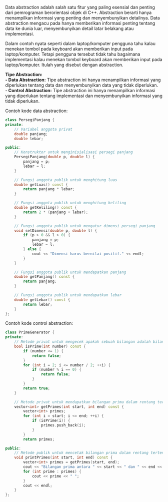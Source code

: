Data abstraction adalah salah satu fitur yang paling esensial dan penting dari pemrograman berorientasi objek di C++. Abstraction berarti hanya menampilkan informasi yang penting dan menyembunyikan detailnya. Data abstraction mengacu pada hanya memberikan informasi penting tentang data ke dunia luar, menyembunyikan detail latar belakang atau implementasi.  

Dalam contoh nyata seperti dalam laptop/komputer pengguna tahu kalau menekan tombol pada keyboard akan memberikan input pada laptop/komputer. Tetapi pengguna tersebut tidak tahu bagaimana implementasi kalau menekan tombol keyboard akan memberikan input pada laptop/komputer. Itulah yang disebut dengan abstraction.

**Tipe Abstraction:**  
**- Data Abstraction:** Tipe abstraction ini hanya menampilkan informasi yang diperlukan tentang data dan menyembunyikan data yang tidak diperlukan.  
**- Control Abstraction:** Tipe abstraction ini hanya menampilkan informasi yang diperlukan tentang implementasi dan menyembunyikan informasi yang tidak diperlukan.  

Contoh kode data abstraction:
```cpp
class PersegiPanjang {
private:
    // Variabel anggota privat
    double panjang;
    double lebar;

public:
    // Konstruktor untuk menginisialisasi persegi panjang
    PersegiPanjang(double p, double l) {
        panjang = p;
        lebar = l;
    }

    // Fungsi anggota publik untuk menghitung luas
    double getLuas() const {
        return panjang * lebar;
    }

    // Fungsi anggota publik untuk menghitung keliling
    double getKeliling() const {
        return 2 * (panjang + lebar);
    }

    // Fungsi anggota publik untuk mengatur dimensi persegi panjang
    void setDimensi(double p, double l) {
        if (p > 0 && l > 0) {
            panjang = p;
            lebar = l;
        } else {
            cout << "Dimensi harus bernilai positif." << endl;
        }
    }

    // Fungsi anggota publik untuk mendapatkan panjang
    double getPanjang() const {
        return panjang;
    }

    // Fungsi anggota publik untuk mendapatkan lebar
    double getLebar() const {
        return lebar;
    }
};
```

Contoh kode control abstraction: 

```cpp
class PrimeGenerator {
private:
    // Metode privat untuk mengecek apakah sebuah bilangan adalah bilangan prima
    bool isPrime(int number) const {
        if (number <= 1) {
            return false;
        }
        for (int i = 2; i <= number / 2; ++i) {
            if (number % i == 0) {
                return false;
            }
        }
        return true;
    }

    // Metode privat untuk mendapatkan bilangan prima dalam rentang tertentu
    vector<int> getPrimes(int start, int end) const {
        vector<int> primes;
        for (int i = start; i <= end; ++i) {
            if (isPrime(i)) {
                primes.push_back(i);
            }
        }
        return primes;

public:
    // Metode publik untuk mencetak bilangan prima dalam rentang tertentu
    void printPrimes(int start, int end) const {
        vector<int> primes = getPrimes(start, end);
        cout << "Bilangan prima antara " << start << " dan " << end << " adalah: ";
        for (int prime : primes) {
            cout << prime << " ";
        }
        cout << endl;
    }
};
```


